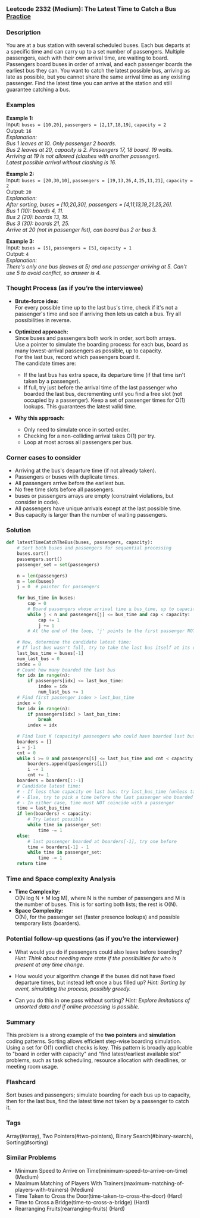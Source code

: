 ### Leetcode 2332 (Medium): The Latest Time to Catch a Bus [Practice](https://leetcode.com/problems/the-latest-time-to-catch-a-bus)

### Description  
You are at a bus station with several scheduled buses. Each bus departs at a specific time and can carry up to a set number of passengers. Multiple passengers, each with their own arrival time, are waiting to board. Passengers board buses in order of arrival, and each passenger boards the earliest bus they can. You want to catch the latest possible bus, arriving as late as possible, but you cannot share the same arrival time as any existing passenger. Find the latest time you can arrive at the station and still guarantee catching a bus.

### Examples  

**Example 1:**  
Input: `buses = [10,20]`, `passengers = [2,17,18,19]`, `capacity = 2`  
Output: `16`  
*Explanation:  
Bus 1 leaves at 10. Only passenger 2 boards.  
Bus 2 leaves at 20, capacity is 2. Passengers 17, 18 board. 19 waits.  
Arriving at 19 is not allowed (clashes with another passenger).  
Latest possible arrival without clashing is 16.*

**Example 2:**  
Input: `buses = [20,30,10]`, `passengers = [19,13,26,4,25,11,21]`, `capacity = 2`  
Output: `20`  
*Explanation:  
After sorting, buses = [10,20,30], passengers = [4,11,13,19,21,25,26].  
Bus 1 (10): boards 4, 11.  
Bus 2 (20): boards 13, 19.  
Bus 3 (30): boards 21, 25.  
Arrive at 20 (not in passenger list), can board bus 2 or bus 3.*

**Example 3:**  
Input: `buses = [5]`, `passengers = [5]`, `capacity = 1`  
Output: `4`  
*Explanation:  
There's only one bus (leaves at 5) and one passenger arriving at 5. Can't use 5 to avoid conflict, so answer is 4.*

### Thought Process (as if you’re the interviewee)  

- **Brute-force idea:**  
  For every possible time up to the last bus's time, check if it's not a passenger's time and see if arriving then lets us catch a bus. Try all possibilities in reverse.

- **Optimized approach:**  
  Since buses and passengers both work in order, sort both arrays.  
  Use a pointer to simulate the boarding process: for each bus, board as many lowest-arrival passengers as possible, up to capacity.  
  For the last bus, record which passengers board it.  
  The candidate times are:
    - If the last bus has extra space, its departure time (if that time isn't taken by a passenger).
    - If full, try just before the arrival time of the last passenger who boarded the last bus, decrementing until you find a free slot (not occupied by a passenger).
  Keep a set of passenger times for O(1) lookups.
  This guarantees the latest valid time.

- **Why this approach:**  
  - Only need to simulate once in sorted order.
  - Checking for a non-colliding arrival takes O(1) per try.
  - Loop at most across all passengers per bus.

### Corner cases to consider  
- Arriving at the bus's departure time (if not already taken).
- Passengers or buses with duplicate times.
- All passengers arrive before the earliest bus.
- No free time slots before all passengers.
- buses or passengers arrays are empty (constraint violations, but consider in code).
- All passengers have unique arrivals except at the last possible time.
- Bus capacity is larger than the number of waiting passengers.

### Solution

```python
def latestTimeCatchTheBus(buses, passengers, capacity):
    # Sort both buses and passengers for sequential processing
    buses.sort()
    passengers.sort()
    passenger_set = set(passengers)
    
    n = len(passengers)
    m = len(buses)
    j = 0  # pointer for passengers
    
    for bus_time in buses:
        cap = 0
        # Board passengers whose arrival time ≤ bus_time, up to capacity
        while j < n and passengers[j] <= bus_time and cap < capacity:
            cap += 1
            j += 1
        # At the end of the loop, 'j' points to the first passenger NOT boarding this bus
    
    # Now, determine the candidate latest time:
    # If last bus wasn't full, try to take the last bus itself at its departure
    last_bus_time = buses[-1]
    num_last_bus = 0
    index = 0
    # Count how many boarded the last bus
    for idx in range(n):
        if passengers[idx] <= last_bus_time:
            index = idx
            num_last_bus += 1
    # Find first passenger index > last_bus_time
    index = 0
    for idx in range(n):
        if passengers[idx] > last_bus_time:
            break
        index = idx
    
    # Find last K (capacity) passengers who could have boarded last bus
    boarders = []
    i = j-1
    cnt = 0
    while i >= 0 and passengers[i] <= last_bus_time and cnt < capacity:
        boarders.append(passengers[i])
        i -= 1
        cnt += 1
    boarders = boarders[::-1]
    # Candidate latest time: 
    # - If less than capacity on last bus: try last_bus_time (unless taken)
    # - Else, try to pick a time before the last passenger who boarded last bus
    # - In either case, time must NOT coincide with a passenger
    time = last_bus_time
    if len(boarders) < capacity:
        # Try latest possible
        while time in passenger_set:
            time -= 1
    else:
        # last passenger boarded at boarders[-1], try one before
        time = boarders[-1] - 1
        while time in passenger_set:
            time -= 1
    return time
```

### Time and Space complexity Analysis  

- **Time Complexity:**  
  O(N log N + M log M), where N is the number of passengers and M is the number of buses. This is for sorting both lists; the rest is O(N).
- **Space Complexity:**  
  O(N), for the passenger set (faster presence lookups) and possible temporary lists (boarders).

### Potential follow-up questions (as if you’re the interviewer)  

- What would you do if passengers could also leave before boarding?
  *Hint: Think about needing more state if the possibilities for who is present at any time change.*

- How would your algorithm change if the buses did not have fixed departure times, but instead left once a bus filled up?
  *Hint: Sorting by event, simulating the process, possibly greedy.*

- Can you do this in one pass without sorting?
  *Hint: Explore limitations of unsorted data and if online processing is possible.*

### Summary
This problem is a strong example of the **two pointers** and **simulation** coding patterns. Sorting allows efficient step-wise boarding simulation. Using a set for O(1) conflict checks is key. This pattern is broadly applicable to "board in order with capacity" and "find latest/earliest available slot" problems, such as task scheduling, resource allocation with deadlines, or meeting room usage.


### Flashcard
Sort buses and passengers; simulate boarding for each bus up to capacity, then for the last bus, find the latest time not taken by a passenger to catch it.

### Tags
Array(#array), Two Pointers(#two-pointers), Binary Search(#binary-search), Sorting(#sorting)

### Similar Problems
- Minimum Speed to Arrive on Time(minimum-speed-to-arrive-on-time) (Medium)
- Maximum Matching of Players With Trainers(maximum-matching-of-players-with-trainers) (Medium)
- Time Taken to Cross the Door(time-taken-to-cross-the-door) (Hard)
- Time to Cross a Bridge(time-to-cross-a-bridge) (Hard)
- Rearranging Fruits(rearranging-fruits) (Hard)